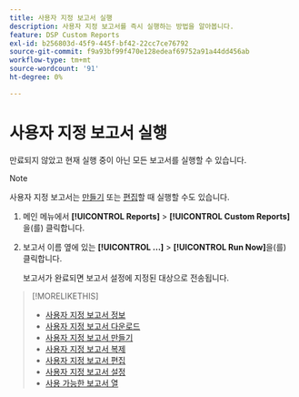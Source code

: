 ```yaml
---
title: 사용자 지정 보고서 실행
description: 사용자 지정 보고서를 즉시 실행하는 방법을 알아봅니다.
feature: DSP Custom Reports
exl-id: b256803d-45f9-445f-bf42-22cc7ce76792
source-git-commit: f9a93bf99f470e128edeaf69752a91a44dd456ab
workflow-type: tm+mt
source-wordcount: '91'
ht-degree: 0%

---
```


# 사용자 지정 보고서 실행

만료되지 않았고 현재 실행 중이 아닌 모든 보고서를 실행할 수 있습니다.

>[!NOTE]
>
>사용자 지정 보고서는 [만들기](report-create.md) 또는 [편집](report-edit.md)할 때 실행할 수도 있습니다.

1. 메인 메뉴에서 **[!UICONTROL Reports]** > **[!UICONTROL Custom Reports]**&#x200B;을(를) 클릭합니다.

1. 보고서 이름 옆에 있는 **[!UICONTROL ...]** > **[!UICONTROL Run Now]**&#x200B;을(를) 클릭합니다.

   보고서가 완료되면 보고서 설정에 지정된 대상으로 전송됩니다.

>[!MORELIKETHIS]
>
>* [사용자 지정 보고서 정보](/help/dsp/reports/report-about.md)
>* [사용자 지정 보고서 다운로드](/help/dsp/reports/report-download.md)
>* [사용자 지정 보고서 만들기](/help/dsp/reports/report-create.md)
>* [사용자 지정 보고서 복제](/help/dsp/reports/report-copy.md)
>* [사용자 지정 보고서 편집](/help/dsp/reports/report-edit.md)
>* [사용자 지정 보고서 설정](/help/dsp/reports/report-settings.md)
>* [사용 가능한 보고서 열](/help/dsp/reports/report-columns.md)
